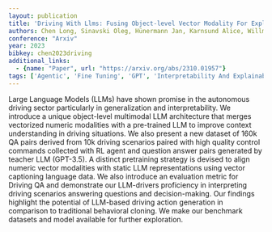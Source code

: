 ```yaml
---
layout: publication
title: 'Driving With Llms: Fusing Object-level Vector Modality For Explainable Autonomous Driving'
authors: Chen Long, Sinavski Oleg, Hünermann Jan, Karnsund Alice, Willmott Andrew James, Birch Danny, Maund Daniel, Shotton Jamie
conference: "Arxiv"
year: 2023
bibkey: chen2023driving
additional_links:
  - {name: "Paper", url: "https://arxiv.org/abs/2310.01957"}
tags: ['Agentic', 'Fine Tuning', 'GPT', 'Interpretability And Explainability', 'Model Architecture', 'Multimodal Models', 'Pretraining Methods', 'Reinforcement Learning', 'Training Techniques']
---
```

Large Language Models (LLMs) have shown promise in the autonomous driving sector particularly in generalization and interpretability. We introduce a unique object-level multimodal LLM architecture that merges vectorized numeric modalities with a pre-trained LLM to improve context understanding in driving situations. We also present a new dataset of 160k QA pairs derived from 10k driving scenarios paired with high quality control commands collected with RL agent and question answer pairs generated by teacher LLM (GPT-3.5). A distinct pretraining strategy is devised to align numeric vector modalities with static LLM representations using vector captioning language data. We also introduce an evaluation metric for Driving QA and demonstrate our LLM-drivers proficiency in interpreting driving scenarios answering questions and decision-making. Our findings highlight the potential of LLM-based driving action generation in comparison to traditional behavioral cloning. We make our benchmark datasets and model available for further exploration.
